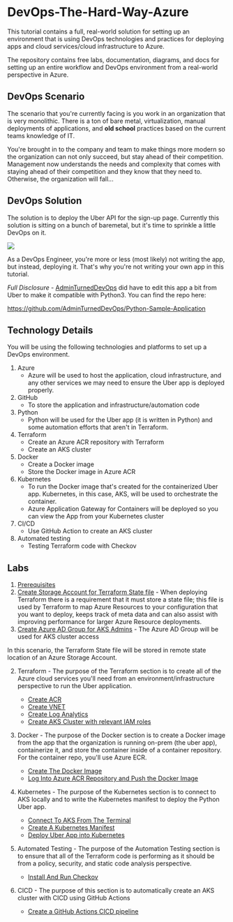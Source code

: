 # DevOps-The-Hard-Way-Azure

This tutorial contains a full, real-world solution for setting up an environment that is using DevOps technologies and practices for deploying apps and cloud services/cloud infrastructure to Azure.

The repository contains free labs, documentation, diagrams, and docs for setting up an entire workflow and DevOps environment from a real-world perspective in Azure.

## DevOps Scenario
The scenario that you're currently facing is you work in an organization that is very monolithic. There is a ton of bare metal, virtualization, manual deployments of applications, and **old school** practices based on the current teams knowledge of IT.

You're brought in to the company and team to make things more modern so the organization can not only succeed, but stay ahead of their competition. Management now understands the needs and complexity that comes with staying ahead of their competition and they know that they need to. Otherwise, the organization will fall...

## DevOps Solution
The solution is to deploy the Uber API for the sign-up page. Currently this solution is sitting on a bunch of baremetal, but it's time to sprinkle a little DevOps on it.

![](images/uber.png)

As a DevOps Engineer, you're more or less (most likely) not writing the app, but instead, deploying it. That's why you're not writing your own app in this tutorial.

*Full Disclosure* - [AdminTurnedDevOps](https://github.com/AdminTurnedDevOps) did have to edit this app a bit from Uber to make it compatible with Python3. You can find the repo here:

https://github.com/AdminTurnedDevOps/Python-Sample-Application

## Technology Details
You will be using the following technologies and platforms to set up a DevOps environment.

1. Azure
    - Azure will be used to host the application, cloud infrastructure, and any other services we may need to ensure the Uber app is deployed properly.
2. GitHub
    - To store the application and infrastructure/automation code
3. Python
    - Python will be used for the Uber app (it is written in Python) and some automation efforts that aren't in Terraform.
4. Terraform
   - Create an Azure ACR repository with Terraform
   - Create an AKS cluster
5. Docker
   - Create a Docker image
   - Store the Docker image in Azure ACR
6. Kubernetes
   - To run the Docker image that's created for the containerized Uber app. Kubernetes, in this case, AKS, will be used to orchestrate the container.
   - Azure Application Gateway for Containers will be deployed so you can view the App from your Kubernetes cluster
7. CI/CD
   - Use GitHub Action to create an AKS cluster
8. Automated testing
    - Testing Terraform code with Checkov

## Labs
1. [Prerequisites](https://github.com/thomast1906/DevOps-The-Hard-Way-Azure/blob/main/prerequisites.md)
2. [Create Storage Account for Terraform State file](https://github.com/thomast1906/DevOps-The-Hard-Way-Azure/blob/main/Azure/1-Configure-Terraform-Remote-Storage.md) - When deploying Terraform there is a requirement that it must store a state file; this file is used by Terraform to map Azure Resources to your configuration that you want to deploy, keeps track of meta data and can also assist with improving performance for larger Azure Resource deployments.
3. [Create Azure AD Group for AKS Admins](https://github.com/thomast1906/DevOps-The-Hard-Way-Azure/blob/main/Azure/2-Create-Azure-AD-Group-AKS-Admins.md) - The Azure AD Group will be used for AKS cluster access

In this scenario, the Terraform State file will be stored in remote state location of an Azure Storage Account.


2. Terraform - The purpose of the Terraform section is to create all of the Azure cloud services you'll need from an environment/infrastructure perspective to run the Uber application.
    - [Create ACR](https://github.com/thomast1906/DevOps-The-Hard-Way-Azure/blob/main/Terraform-AZURE-Services-Creation/1-Create-ACR.md)
    - [Create VNET](https://github.com/thomast1906/DevOps-The-Hard-Way-Azure/blob/main/Terraform-AZURE-Services-Creation/2-Create-VNET.md)
    - [Create Log Analytics](https://github.com/thomast1906/DevOps-The-Hard-Way-Azure/blob/main/Terraform-AZURE-Services-Creation/3-Create-Log-Analytics.md)
    - [Create AKS Cluster with relevant IAM roles](https://github.com/thomast1906/DevOps-The-Hard-Way-Azure/blob/main/Terraform-AZURE-Services-Creation/4-Create-AKS-Cluster-IAM-Roles.md)

3. Docker - The purpose of the Docker section is to create a Docker image from the app that the organization is running on-prem (the uber app), containerize it, and store the container inside of a container repository. For the container repo, you'll use Azure ECR.
    - [Create The Docker Image](https://github.com/thomast1906/DevOps-The-Hard-Way-Azure/blob/main/Docker/1-Create-Docker-Image.md)
    - [Log Into Azure ACR Repository and Push the Docker Image](https://github.com/thomast1906/DevOps-The-Hard-Way-Azure/blob/main/Docker/Push%20Image%20To%20ACR.md)
4. Kubernetes - The purpose of the Kubernetes section is to connect to AKS locally and to write the Kubernetes manifest to deploy the Python Uber app.
    - [Connect To AKS From The Terminal](https://github.com/thomast1906/DevOps-The-Hard-Way-Azure/blob/main/kubernetes_manifest/1-Connect-To-ACR.md)
    - [Create A Kubernetes Manifest](https://github.com/thomast1906/DevOps-The-Hard-Way-Azure/blob/main/kubernetes_manifest/2-Create-Kubernetes-Manifest.md)
    - [Deploy Uber App into Kubernetes](https://github.com/thomast1906/DevOps-The-Hard-Way-Azure/blob/main/kubernetes_manifest/3-Deploy-Uber-App.md)
5. Automated Testing - The purpose of the Automation Testing section is to ensure that all of the Terraform code is performing as it should be from a policy, security, and static code analysis perspective.
    - [Install And Run Checkov](https://github.com/thomast1906/DevOps-The-Hard-Way-Azure/blob/main/Terraform-Static-Code-Analysis/1-Checkov-For-Terraform.md)
6. CICD - The purpose of this section is to automatically create an AKS cluster with CICD using GitHub Actions
    - [Create a GitHub Actions CICD pipeline](https://github.com/thomast1906/DevOps-The-Hard-Way-Azure/blob/main/Terraform-AZURE-Services-Creation/5-Run-CICD-For-AKS-Cluster.md)
